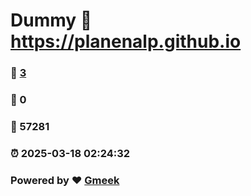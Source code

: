 # Dummy :link: https://planenalp.github.io 
### :page_facing_up: [3](https://planenalp.github.io/tag.html) 
### :speech_balloon: 0 
### :hibiscus: 57281 
### :alarm_clock: 2025-03-18 02:24:32 
### Powered by :heart: [Gmeek](https://github.com/Meekdai/Gmeek)
